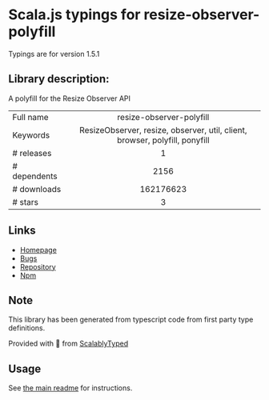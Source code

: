 
# Scala.js typings for resize-observer-polyfill

Typings are for version 1.5.1

## Library description:
A polyfill for the Resize Observer API

|                    |                 |
| ------------------ | :-------------: |
| Full name          | resize-observer-polyfill |
| Keywords           | ResizeObserver, resize, observer, util, client, browser, polyfill, ponyfill |
| # releases         | 1 |
| # dependents       | 2156 |
| # downloads        | 162176623 |
| # stars            | 3 |

## Links
- [Homepage](https://github.com/que-etc/resize-observer-polyfill)
- [Bugs](https://github.com/que-etc/resize-observer-polyfill/issues)
- [Repository](https://github.com/que-etc/resize-observer-polyfill)
- [Npm](https://www.npmjs.com/package/resize-observer-polyfill)
    


## Note
This library has been generated from typescript code from first party type definitions.

Provided with :purple_heart: from [ScalablyTyped](https://github.com/oyvindberg/ScalablyTyped)

## Usage
See [the main readme](../../readme.md) for instructions.



